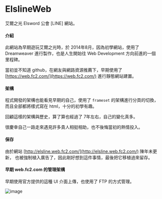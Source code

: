 # ElslineWeb

艾爾之光 Elsword 公會 [LINE] 網站。

#### 介紹

此網站為早期遊玩艾爾之光時，於 2014年8月，因為初學網站，使用了 Dreamweaver 進行製作，也是人生開始往 Web Development 方向前進的一個里程碑。

當初並不知道 github，在網友與網路資源推薦下，早期使用了 [https://web.fc2.com/](https://web.fc2.com/) 進行靜態網站建置。

#### 架構

程式開發的架構也能看見早期的自己，使用了 `frameset` 的架構進行分頁的切換，而且全部都將樣式寫在 html，十分的初學有趣。

回顧這樣的架構與歷史，算了算也經過了 7年左右，自己的變化真多。

很慶幸自己一路走來遇見許多貴人相挺相助，也不後悔當初的熱情投入。

#### 保存

由於網站 [http://elsline.web.fc2.com/](http://elsline.web.fc2.com/) 陳年未更新，
也被強制植入廣告了，因此剛好想到這件事情，最後把它移植過來留存。

#### 早期 web.fc2.com 的管理架構

早期使用官方提供的這種 UI 介面上傳，也使用了 FTP 的方式管理。

![image](https://user-images.githubusercontent.com/13682994/134234556-cc5e0fdd-d698-40ef-b611-25163335986e.png)
